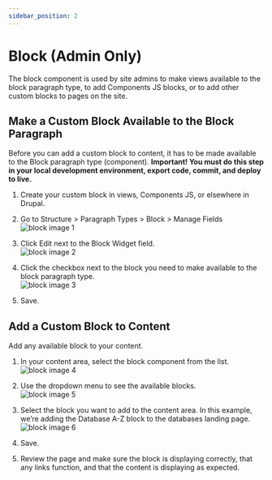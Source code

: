 ```yaml
---
sidebar_position: 2
---
```


# Block (Admin Only)

The block component is used by site admins to make views available to the block paragraph type, to add Components JS blocks, or to add other custom blocks to pages on the site.

## Make a Custom Block Available to the Block Paragraph

Before you can add a custom block to content, it has to be made available to the Block paragraph type (component).
**Important! You must do this step in your local development environment, export code, commit, and deploy to live.**

1. Create your custom block in views, Components JS, or elsewhere in Drupal.  

1. Go to Structure > Paragraph Types > Block > Manage Fields  
![block image 1](../img/block-image-1a.png)

1. Click Edit next to the Block Widget field.  
![block image 2](../img/block-image-2.png)

1. Click the checkbox next to the block you need to make available to the block paragraph type.  
![block image 3](../img/block-image-3.png)

1. Save.

## Add a Custom Block to Content

Add any available block to your content.

1. In your content area, select the block component from the list.  
![block image 4](/img/block-image-4.png)

1. Use the dropdown menu to see the available blocks.  
![block image 5](/img/block-image-5.png)

1. Select the block you want to add to the content area. In this example, we’re adding the Database A-Z block to the databases landing page.  
![block image 6](/img/block-image-6.png)

1. Save.

1. Review the page and make sure the block is displaying correctly, that any links function, and that the content is displaying as expected.
